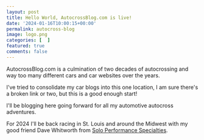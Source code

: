 ```yaml
---
layout: post
title: Hello World, AutocrossBlog.com is live!
date: '2024-01-16T10:00:15+00:00'
permalink: autocross-blog
image: logo.png
categories: [  ]
featured: true
comments: false
---
```

AutocrossBlog.com is a culmination of two decades of autocrossing and way too many different cars and car websites over the years.

I've tried to consolidate my car blogs into this one location, I am sure there's a broken link or two, but this is a good enough start!

I'll be blogging here going forward for all my automotive autocross adventures. 

For 2024 I'll be back racing in St. Louis and around the Midwest with my good friend Dave Whitworth from [Solo Performance Specialties](https://soloperformance.com/).